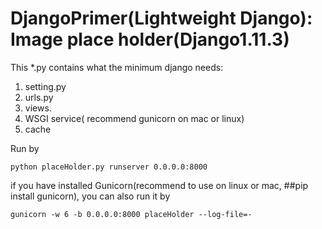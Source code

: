 # DjangoPrimer(Lightweight Django): Image place holder(Django1.11.3)
This *.py contains what the minimum django needs:
1. setting.py
2. urls.py
3. views.
4. WSGI service( recommend gunicorn on mac or linux)
5. cache

Run by

    python placeHolder.py runserver 0.0.0.0:8000

if you have installed Gunicorn(recommend to use on linux or mac, ##pip install gunicorn), you can also run it by

    gunicorn -w 6 -b 0.0.0.0:8000 placeHolder --log-file=-